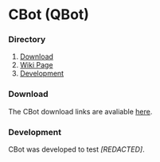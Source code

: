 # CBot (QBot)

### Directory

1. [Download](#Download)
2. [Wiki Page](https://github.com/ToggleInc/toggle/wiki/CBot-(Natively-QBOT))
2. [Development](#Development)

### Download

The CBot download links are avaliable [here](https://github.com/ToggleInc/toggle/blob/master/CBot-Downloads.md).

### Development

CBot was developed to test _[REDACTED]_. 
